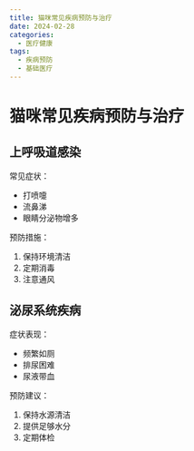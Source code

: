 ```yaml
---
title: 猫咪常见疾病预防与治疗
date: 2024-02-28
categories:
  - 医疗健康
tags:
  - 疾病预防
  - 基础医疗
---
```


# 猫咪常见疾病预防与治疗

## 上呼吸道感染

常见症状：
- 打喷嚏
- 流鼻涕
- 眼睛分泌物增多

预防措施：
1. 保持环境清洁
2. 定期消毒
3. 注意通风

## 泌尿系统疾病

症状表现：
- 频繁如厕
- 排尿困难
- 尿液带血

预防建议：
1. 保持水源清洁
2. 提供足够水分
3. 定期体检

 